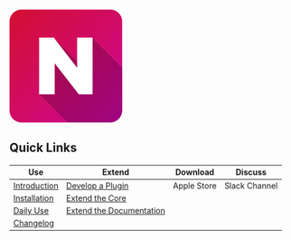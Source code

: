 
<img src="./assets/NimbleIcon.png" width="200" height="200">


## Quick Links

| Use | Extend |Download| Discuss |
| ------------- |-------------|:-----:|:-----:|
| [Introduction](./users/#Introduction)   | [Develop a Plugin](/extend/plugin) | Apple Store |Slack Channel|
| [Installation](./users/#installing-nimble)   | [Extend the Core](/extend/coreext) |  ||
| [Daily Use](./users/dailyuse#key-shortcuts)   |  [Extend the Documentation](/extend/docuext#extend-the-documentation) |  ||
| [Changelog](./users/changelog)   |   |  ||
